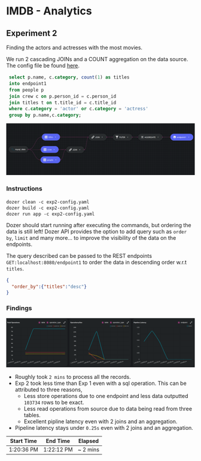 # IMDB - Analytics

## Experiment 2

Finding the actors and actresses with the most movies.

We run 2 cascading JOINs and a COUNT aggregation on the data source. The config file be found [here](../exp2-config.yaml).

```sql
 select p.name, c.category, count(1) as titles
 into endpoint1
 from people p 
 join crew c on p.person_id = c.person_id  
 join titles t on t.title_id = c.title_id  
 where c.category = 'actor' or c.category = 'actress'
 group by p.name,c.category;
```

![Experiement 2](../images/experiment_2_diagram.png)

### Instructions
```
dozer clean -c exp2-config.yaml
dozer build -c exp2-config.yaml
dozer run app -c exp2-config.yaml
``` 

Dozer should start running after executing the commands, but ordering the data is still left! Dozer API provides the option to add query such as `order by`, `limit` and many more... to improve the visibility of the data on the endpoints.

The query described can be passed to the REST endpoints `GET:localhost:8080/endpoint1` to order the data in descending order w.r.t `titles`.
```json
{
  "order_by":{"titles":"desc"}
}
```

### Findings

![Insights](../images/exp2_source.png)

 - Roughly took `2 mins` to process all the records. 
 - Exp 2 took less time than Exp 1 even with a sql operation. This can be attributed to three reasons,
   - Less store operations due to one endpoint and less data outputted `103734` rows to be exact.
   - Less read operations from source due to data being read from three tables.
   - Excellent pipline latency even with 2 joins and an aggregation. 
 - Pipeline latency stays under `0.25s` even with 2 joins and an aggregation.
 
| Start Time | End Time   | Elapsed   |
| ---------- | ---------- | --------- |
| 1:20:36 PM | 1:22:12 PM | ~ 2 mins  |
